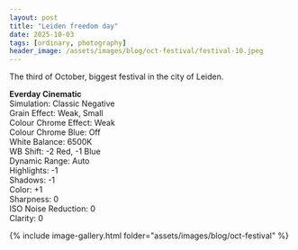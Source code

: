 ```yaml
---
layout: post
title: "Leiden freedom day"
date: 2025-10-03
tags: [ordinary, photography]
header_image: /assets/images/blog/oct-festival/festival-10.jpeg
---
```


The third of October, biggest festival in the city of Leiden.

**Everday Cinematic**\
Simulation: Classic Negative\
Grain Effect: Weak, Small\
Colour Chrome Effect: Weak\
Colour Chrome Blue: Off\
White Balance: 6500K\
WB Shift: -2 Red, -1 Blue\
Dynamic Range: Auto\
Highlights: -1\
Shadows: -1\
Color: +1\
Sharpness: 0\
ISO Noise Reduction: 0\
Clarity: 0

{% include image-gallery.html folder="assets/images/blog/oct-festival" %}